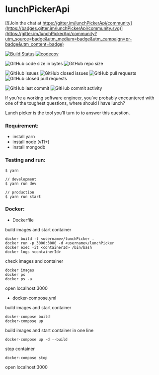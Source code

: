 # lunchPickerApi

[![Join the chat at https://gitter.im/lunchPickerApi/community](https://badges.gitter.im/lunchPickerApi/community.svg)](https://gitter.im/lunchPickerApi/community?utm_source=badge&utm_medium=badge&utm_campaign=pr-badge&utm_content=badge)

[![Build Status](https://travis-ci.com/yeukfei02/lunchPickerApi.svg?branch=master)](https://travis-ci.com/yeukfei02/lunchPickerApi)
[![codecov](https://codecov.io/gh/yeukfei02/lunchPickerApi/branch/master/graph/badge.svg)](https://codecov.io/gh/yeukfei02/lunchPickerApi)

![GitHub code size in bytes](https://img.shields.io/github/languages/code-size/yeukfei02/lunchPickerApi)
![GitHub repo size](https://img.shields.io/github/repo-size/yeukfei02/lunchPickerApi)

![GitHub issues](https://img.shields.io/github/issues/yeukfei02/lunchPickerApi)
![GitHub closed issues](https://img.shields.io/github/issues-closed/yeukfei02/lunchPickerApi)
![GitHub pull requests](https://img.shields.io/github/issues-pr/yeukfei02/lunchPickerApi)
![GitHub closed pull requests](https://img.shields.io/github/issues-pr-closed/yeukfei02/lunchPickerApi)

![GitHub last commit](https://img.shields.io/github/last-commit/yeukfei02/lunchPickerApi)
![GitHub commit activity](https://img.shields.io/github/commit-activity/m/yeukfei02/lunchPickerApi)

If you’re a working software engineer, you’ve probably encountered with one of the toughest questions, where should I have lunch?

Lunch picker is the tool you’ll turn to to answer this question.

### Requirement:
 - install yarn
 - install node (v11+)
 - install mongodb

### Testing and run:
```
$ yarn

// development
$ yarn run dev

// production
$ yarn run start
```

### Docker:

- Dockerfile

build images and start container
```
docker build -t <username>/lunchPicker .
docker run -p 3000:3000 -d <username>/lunchPicker
docker exec -it <containerId> /bin/bash
docker logs <containerId>
```

check images and container
```
docker images
docker ps
docker ps -a
```

open localhost:3000

- docker-compose.yml

build images and start container
```
docker-compose build
docker-compose up
```
build images and start container in one line
```
docker-compose up -d --build
```

stop container
```
docker-compose stop
```

open localhost:3000
